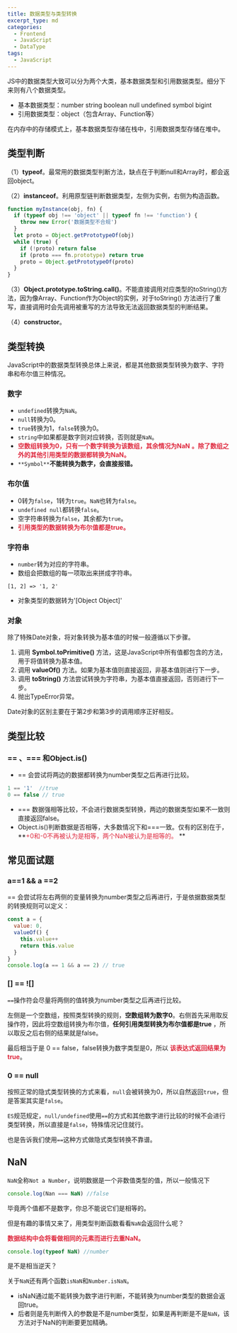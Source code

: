```yaml
---
title: 数据类型与类型转换
excerpt_type: md
categories:
  - Frontend
  - JavaScript
  - DataType
tags:
  - JavaScript
---
```


JS中的数据类型大致可以分为两个大类，基本数据类型和引用数据类型。细分下来则有八个数据类型。

+ 基本数据类型：number string boolean null undefined symbol bigint
+ 引用数据类型：object（包含Array、Function等）

在内存中的存储模式上，基本数据类型存储在栈中，引用数据类型存储在堆中。

<!-- more -->

## 类型判断

（1）**typeof**。最常用的数据类型判断方法，缺点在于判断null和Array时，都会返回object。

（2）**instanceof**。利用原型链判断数据类型，左侧为实例，右侧为构造函数。

```javascript
function myInstance(obj, fn) {
  if (typeof obj !== 'object' || typeof fn !== 'function') {
    throw new Error('数据类型不合规')
  }
  let proto = Object.getPrototypeOf(obj)
  while (true) {
    if (!proto) return false
    if (proto === fn.prototype) return true
    proto = Object.getPrototypeOf(proto)
  }
}
```

（3）**Object.prototype.toString.call()**。不能直接调用对应类型的toString()方法，因为像Array、Function作为Object的实例，对于toString()
方法进行了重写，直接调用时会先调用被重写的方法导致无法返回数据类型的判断结果。

（4）**constructor**。

## 类型转换

JavaScript中的数据类型转换总体上来说，都是其他数据类型转换为数字、字符串和布尔值三种情况。

### 数字

+ `undefined`转换为`NaN`。
+ `null`转换为0。
+ `true`转换为1，`false`转换为0。
+ `string`中如果都是数字则对应转换，否则就是`NaN`。
+ **<font style="color:#DF2A3F;">空数组转换为0，只有一个数字转换为该数组，其余情况为NaN</font>**
  **<font style="color:#DF2A3F;">。除了数组之外的其他引用类型的数据都转换为NaN。</font>**
+ `**Symbol**`**不能转换为数字，会直接报错。**

### 布尔值

+ 0转为`false`，1转为`true`。`NaN`也转为`false`。
+ `undefined null`都转换`false`。
+ 空字符串转换为`false`，其余都为`true`。
+ **<font style="color:#DF2A3F;">引用类型的数据转换为布尔值都是true。</font>**

### 字符串

+ `number`转为对应的字符串。
+ 数组会把数组的每一项取出来拼成字符串。

```plain
[1, 2] => '1, 2'
```

+ 对象类型的数据转为'[Object Object]'

### 对象

除了特殊Date对象，将对象转换为基本值的时候一般遵循以下步骤。

1. 调用 **Symbol.toPrimitive()** 方法，这是JavaScript中所有值都包含的方法，用于将值转换为基本值。
2. 调用 **valueOf()** 方法。如果为基本值则直接返回，非基本值则进行下一步。
3. 调用 **toString()** 方法尝试转换为字符串，为基本值直接返回，否则进行下一步。
4. 抛出TypeError异常。

Date对象的区别主要在于第2步和第3步的调用顺序正好相反。

## 类型比较

### == 、=== 和Object.is()

+ == 会尝试将两边的数据都转换为number类型之后再进行比较。

```javascript
1 == '1'  //true
0 == false // true
```

+ === 数据强相等比较，不会进行数据类型转换，两边的数据类型如果不一致则直接返回false。
+ Object.is()判断数据是否相等，大多数情况下和===一致。仅有的区别在于，**<font style="color:#DF2A3F;">+0和-0不再被认为是相等，两个NaN被认为是相等的。</font>
  **

## 常见面试题

### a==1 && a ==2

== 会尝试将左右两侧的变量转换为number类型之后再进行，于是依据数据类型的转换规则可以定义：

```javascript
const a = {
  value: 0,
  valueOf() {
    this.value++
    return this.value
  }
}
console.log(a == 1 && a == 2) // true
```

### [] == ![]

`==`操作符会尽量将两侧的值转换为number类型之后再进行比较。

左侧是一个空数组，按照类型转换的规则，**空数组转为数字0**。右侧首先采用取反操作符，因此将空数组转换为布尔值，**任何引用类型转换为布尔值都是true**
，所以取反之后右侧的结果就是false。

最后相当于是 0 == false，false转换为数字类型是0，所以 **<font style="color:#DF2A3F;">该表达式返回结果为true</font>**。

### 0 == null

按照正常的隐式类型转换的方式来看，`null`会被转换为0，所以自然返回`true`，但是答案其实是`false`。

`ES`规范规定，`null/undefined`使用`==`的方式和其他数字进行比较的时候不会进行类型转换，所以直接是`false`，特殊情况记住就行。

也是告诉我们使用`==`这种方式做隐式类型转换不靠谱。

## NaN

`NaN`全称`Not a Number`，说明数据是一个非数值类型的值，所以一般情况下

```javascript
console.log(Nan === NaN) //false
```

毕竟两个值都不是数字，你总不能说它们是相等的。

但是有趣的事情又来了，用类型判断函数看看`NaN`会返回什么呢？

**<font style="color:#DF2A3F;">数据结构中会将看做相同的元素而进行去重NaN。</font>**

```javascript
console.log(typeof NaN) //number
```

是不是相当逆天？

关于`NaN`还有两个函数`isNaN`和`Number.isNaN`。

+ isNaN通过能不能转换为数字进行判断，不能转换为number类型的数据会返回true。
+ 后者则是先判断传入的参数是不是number类型，如果是再判断是不是`NaN`，该方法对于NaN的判断要更加精确。

